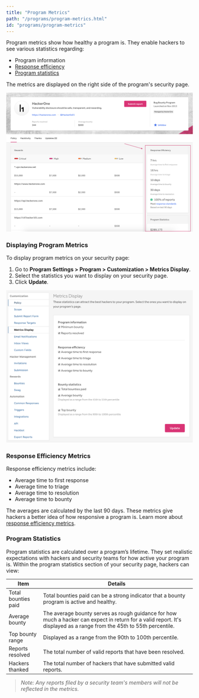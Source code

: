 ```yaml
---
title: "Program Metrics"
path: "/programs/program-metrics.html"
id: "programs/program-metrics"
---
```


Program metrics show how healthy a program is. They enable hackers to see various statistics regarding:
* Program information
* [Response efficiency](#response)
* [Program statistics](#program)

The metrics are displayed on the right side of the program's security page.

![Program metrics](./images/program-metrics-1.png)

### Displaying Program Metrics
To display program metrics on your security page:
1. Go to **Program Settings > Program > Customization > Metrics Display**.
2. Select the statistics you want to display on your security page.
3. Click **Update**.

![Program metrics-2](./images/program-metrics-2a.png)

### Response Efficiency Metrics

Response efficiency metrics include:
* Average time to first response
* Average time to triage
* Average time to resolution
* Average time to bounty

The averages are calculated by the last 90 days. These metrics give hackers a better idea of how responsive a program is. Learn more about [response efficiency metrics](response-target-metrics.html).

### Program Statistics

Program statistics are calculated over a program’s lifetime. They set realistic expectations with hackers and security teams for how active your program is. Within the program statistics section of your security page, hackers can view:

Item | Details
---- | -------
Total bounties paid | Total bounties paid can be a strong indicator that a bounty program is active and healthy.
Average bounty | The average bounty serves as rough guidance for how much a hacker can expect in return for a valid report. It's displayed as a range from the 45th to 55th percentile. 
Top bounty range | Displayed as a range from the 90th to 100th percentile.
Reports resolved | The total number of valid reports that have been resolved.
Hackers thanked | The total number of hackers that have submitted valid reports.

><i>Note: Any reports filed by a security team's members will not be reflected in the metrics.</i>
